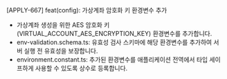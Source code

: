 [APPLY-667] feat(config): 가상계좌 암호화 키 환경변수 추가

- 가상계좌 생성을 위한 AES 암호화 키(VIRTUAL_ACCOUNT_AES_ENCRYPTION_KEY) 환경변수를 추가합니다.
- env-validation.schema.ts: 유효성 검사 스키마에 해당 환경변수를 추가하여 서버 실행 전 유효성을 보장합니다.
- environment.constant.ts: 추가된 환경변수를 애플리케이션 전역에서 타입 세이프하게 사용할 수 있도록 상수로 등록합니다.
